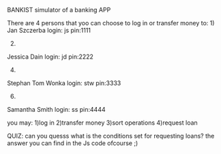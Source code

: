 BANKIST simulator of a banking APP

There are 4 persons that yoo can choose to log in or transfer money to:
1)
Jan Szczerba
login: js
pin:1111

2)
Jessica Dain
login: jd
pin:2222

4)
Stephan Tom Wonka
login: stw
pin:3333

6)
Samantha Smith
login: ss
pin:4444

you may:
1)log in
2)transfer money
3)sort operations
4)request loan

QUIZ:
can you quesss what is the conditions set for requesting loans? 
the answer you can find in the Js code ofcourse ;)
